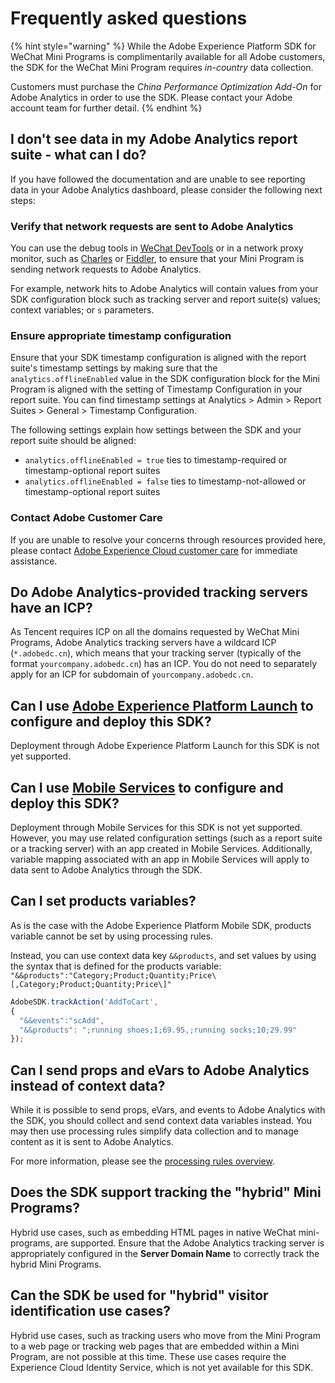 # Frequently asked questions

{% hint style="warning" %}
While the Adobe Experience Platform SDK for WeChat Mini Programs is complimentarily available for all Adobe customers, the SDK for the WeChat Mini Program requires _in-country_ data collection.

Customers must purchase the _China Performance Optimization Add-On_ for Adobe Analytics in order to use the SDK. Please contact your Adobe account team for further detail.
{% endhint %}

## I don't see data in my Adobe Analytics report suite - what can I do?

If you have followed the documentation and are unable to see reporting data in your Adobe Analytics dashboard, please consider the following next steps:

### Verify that network requests are sent to Adobe Analytics

You can use the debug tools in [WeChat DevTools](https://developers.weixin.qq.com/miniprogram/en/dev/devtools/devtools.html) or in a network proxy monitor, such as [Charles](https://www.charlesproxy.com/) or [Fiddler](https://www.telerik.com/fiddler), to ensure that your Mini Program is sending network requests to Adobe Analytics.

For example, network hits to Adobe Analytics will contain values from your SDK configuration block such as tracking server and report suite(s) values; context variables; or `s` parameters.

### Ensure appropriate timestamp configuration

Ensure that your SDK timestamp configuration is aligned with the report suite's timestamp settings by making sure that the `analytics.offlineEnabled` value in the SDK configuration block for the Mini Program is aligned with the setting of Timestamp Configuration in your report suite. You can find timestamp settings at Analytics &gt; Admin &gt; Report Suites &gt; General &gt; Timestamp Configuration.

The following settings explain how settings between the SDK and your report suite should be aligned:

* `analytics.offlineEnabled = true` ties to timestamp-required or timestamp-optional report suites
* `analytics.offlineEnabled = false` ties to timestamp-not-allowed or timestamp-optional report suites

### Contact Adobe Customer Care

If you are unable to resolve your concerns through resources provided here, please contact [Adobe Experience Cloud customer care](https://helpx.adobe.com/contact/enterprise-support.ec.html) for immediate assistance.

## Do Adobe Analytics-provided tracking servers have an ICP?

As Tencent requires ICP on all the domains requested by WeChat Mini Programs, Adobe Analytics tracking servers have a wildcard ICP (`*.adobedc.cn`), which means that your tracking server (typically of the format `yourcompany.adobedc.cn`) has an ICP. You do not need to separately apply for an ICP for subdomain of `yourcompany.adobedc.cn`.

## Can I use [Adobe Experience Platform Launch](https://launch.adobe.com) to configure and deploy this SDK?

Deployment through Adobe Experience Platform Launch for this SDK is not yet supported.

## Can I use [Mobile Services](https://mobilemarketing.adobe.com) to configure and deploy this SDK?

Deployment through Mobile Services for this SDK is not yet supported. However, you may use related configuration settings (such as a report suite or a tracking server) with an app created in Mobile Services. Additionally, variable mapping associated with an app in Mobile Services will apply to data sent to Adobe Analytics through the SDK.

## Can I set products variables?

As is the case with the Adobe Experience Platform Mobile SDK, products variable cannot be set by using processing rules.

Instead, you can use context data key `&&products`, and set values by using the syntax that is defined for the products variable: `"&&products":"Category;Product;Quantity;Price\[,Category;Product;Quantity;Price\]"`

```javascript
AdobeSDK.trackAction('AddToCart',
{
  "&&events":"scAdd",
  "&&products": ";running shoes;1;69.95,;running socks;10;29.99"
});
```

## Can I send props and eVars to Adobe Analytics instead of context data?

While it is possible to send props, eVars, and events to Adobe Analytics with the SDK, you should collect and send context data variables instead. You may then use processing rules simplify data collection and to manage content as it is sent to Adobe Analytics.

For more information, please see the [processing rules overview](https://docs.adobe.com/content/help/en/analytics/admin/admin-tools/processing-rules/processing-rules.html).

## Does the SDK support tracking the "hybrid" Mini Programs?

Hybrid use cases, such as embedding HTML pages in native WeChat mini-programs, are supported. Ensure that the Adobe Analytics tracking server is appropriately configured in the **Server Domain Name** to correctly track the hybrid Mini Programs.

## Can the SDK be used for "hybrid" visitor identification use cases?

Hybrid use cases, such as tracking users who move from the Mini Program to a web page or tracking web pages that are embedded within a Mini Program, are not possible at this time. These use cases require the Experience Cloud Identity Service, which is not yet available for this SDK.

